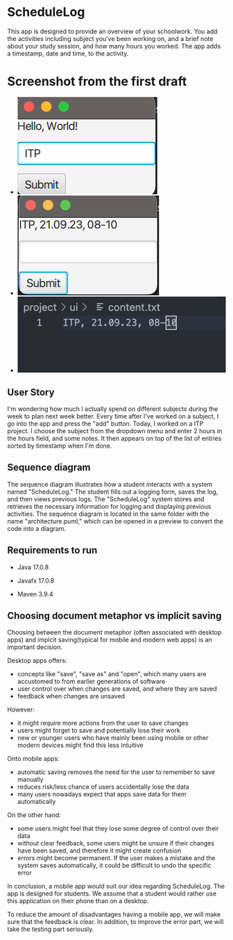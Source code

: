 # ScheduleLog
This app is designed to provide an overview of your schoolwork. You add the activities including subject you've been working on, and a brief note about your study session, and how many hours you worked. The app adds a timestamp, date and time, to the activity.

# Screenshot from the first draft
- ![](/assets/release1png/startMenu.png) 
- ![](/assets/release1png/submit.png)
- ![](/assets/release1png/readToFile.png)

## User Story
I'm wondering how much I actually spend on different subjects during the week to plan next week better. Every time after I've worked on a subject, I go into the app and press the "add" button. Today, I worked on a ITP project. I choose the subject from the dropdown menu and enter 2 hours in the hours field, and some notes. It then appears on top of the list of entries sorted by timestamp when I'm done.

## Sequence diagram
The sequence diagram illustrates how a student interacts with a system named "ScheduleLog." The student fills out a logging form, saves the log, and then views previous logs. The "ScheduleLog" system stores and retrieves the necessary information for logging and displaying previous activities. The sequence diagram is located in the same folder with the name "architecture.puml," which can be opened in a preview to convert the code into a diagram.

## Requirements to run
- Java 17.0.8

- Javafx 17.0.8

- Maven 3.9.4

## Choosing document metaphor vs implicit saving

Choosing between the document metaphor (often associated with desktop apps) and implcit saving(typical for mobile and modern web apps) is an important decision. 

Desktop apps offers:

- concepts like "save", "save as" and "open", which many users are accustomed to from earlier generations of software
- user control over when changes are saved, and where they are saved
- feedback when changes are unsaved

However:

- it might require more actions from the user to save changes
- users might forget to save and potentially lose their work
- new or younger users who have mainly been using mobile or other modern devices might find this less intuitive

Onto mobile apps:

 - automatic saving removes the need for the user to remember to save manually
- reduces risk/less chance of users accidentally lose the data
- many users nowadays expect that apps save data for them automatically

On the other hand:

- some users might feel that they lose some degree of control over their data
- without clear feedback, some users might be unsure if their changes have been saved, and therefore it might create confusion
- errors might become permanent. If the user makes a mistake and the system saves automatically, it could be difficult to undo the specific error

In conclusion, a mobile app would suit our idea regarding ScheduleLog. The app is designed for students. We assume that a student would rather use this application on their phone than on a desktop.

To reduce the amount of disadvantages having a mobile app, we will make sure that the feedback is clear. In addition, to improve the error part, we will take the testing part seriously. 